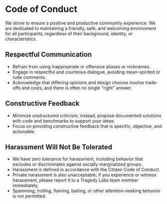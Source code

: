 # Code of Conduct

We strive to ensure a positive and productive community experience. We are dedicated to maintaining a friendly, safe, and welcoming environment for all participants, regardless of their background, identity, or characteristics.

## Respectful Communication

  - Refrain from using inappropriate or offensive aliases or nicknames.
  - Engage in respectful and courteous dialogue, avoiding mean-spirited or rude comments.
  - Acknowledge that differing opinions and design choices involve trade-offs and costs, and there is often no single "right" answer.

## Constructive Feedback

  - Minimize unstructured criticism; instead, propose documented solutions with code and benchmarks to support your ideas.
  - Focus on providing constructive feedback that is specific, objective, and actionable.

## Harassment Will Not Be Tolerated

  - We have zero tolerance for harassment, including behavior that excludes or discriminates against socially marginalized groups.
  - Harassment is defined in accordance with the Citizen Code of Conduct.
  - Private harassment is also unacceptable; if you experience or witness harassment, please report it to a Tragedy Labs team member immediately.
  - Spamming, trolling, flaming, baiting, or other attention-seeking behavior is not permitted.